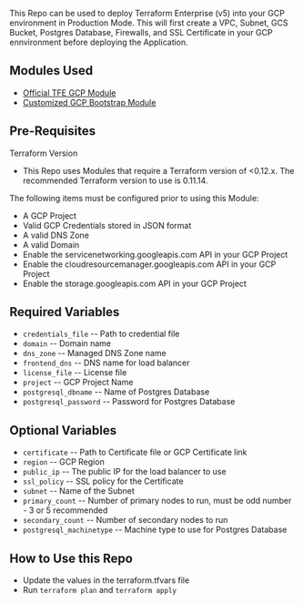 This Repo can be used to deploy Terraform Enterprise (v5) into your GCP environment in Production Mode. This will first create a VPC, Subnet, GCS Bucket, Postgres Database, Firewalls, and SSL Certificate in your GCP ennvironment before deploying the Application. 

## Modules Used

- [Official TFE GCP Module](https://github.com/hashicorp/terraform-google-terraform-enterprise)
- [Customized GCP Bootstrap Module](https://github.com/cneralich/private-terraform-enterprise/tree/master/examples/bootstrap-google) 

## Pre-Requisites

Terraform Version
- This Repo uses Modules that require a Terraform version of <0.12.x.  The recommended Terraform version to use is 0.11.14.

The following items must be configured prior to using this Module:

- A GCP Project
- Valid GCP Credentials stored in JSON format
- A valid DNS Zone
- A valid Domain
- Enable the servicenetworking.googleapis.com API in your GCP Project
- Enable the cloudresourcemanager.googleapis.com API in your GCP Project
- Enable the storage.googleapis.com API in your GCP Project

## Required Variables

- `credentials_file` -- Path to credential file
- `domain` -- Domain name
- `dns_zone` -- Managed DNS Zone name
- `frontend_dns` -- DNS name for load balancer
- `license_file` -- License file
- `project` -- GCP Project Name
- `postgresql_dbname` -- Name of Postgres Database
- `postgresql_password` -- Password for Postgres Database

## Optional Variables

- `certificate` -- Path to Certificate file or GCP Certificate link
- `region` -- GCP Region
- `public_ip` -- The public IP for the load balancer to use
- `ssl_policy` -- SSL policy for the Certificate
- `subnet` -- Name of the Subnet
- `primary_count` -- Number of primary nodes to run, must be odd number - 3 or 5 recommended
- `secondary_count` -- Number of secondary nodes to run
- `postgresql_machinetype` -- Machine type to use for Postgres Database


## How to Use this Repo

- Update the values in the terraform.tfvars file 
- Run `terraform plan` and `terraform apply`
